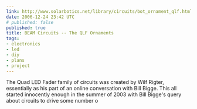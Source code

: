 ```yaml
---
link: http://www.solarbotics.net/library/circuits/bot_ornament_qlf.html
date: 2006-12-24 23:42 UTC
# published: false
published: true
title: BEAM Circuits -- The QLF Ornaments
tags:
- electronics
- led
- diy
- plans
- project
---
```


The Quad LED  Fader family of circuits  was created by Wilf Rigter, essentially as his part of an online conversation with Bill Bigge. This all started innocently enough in the summer of 2003 with Bill Bigge's query  about circuits  to drive some number o
